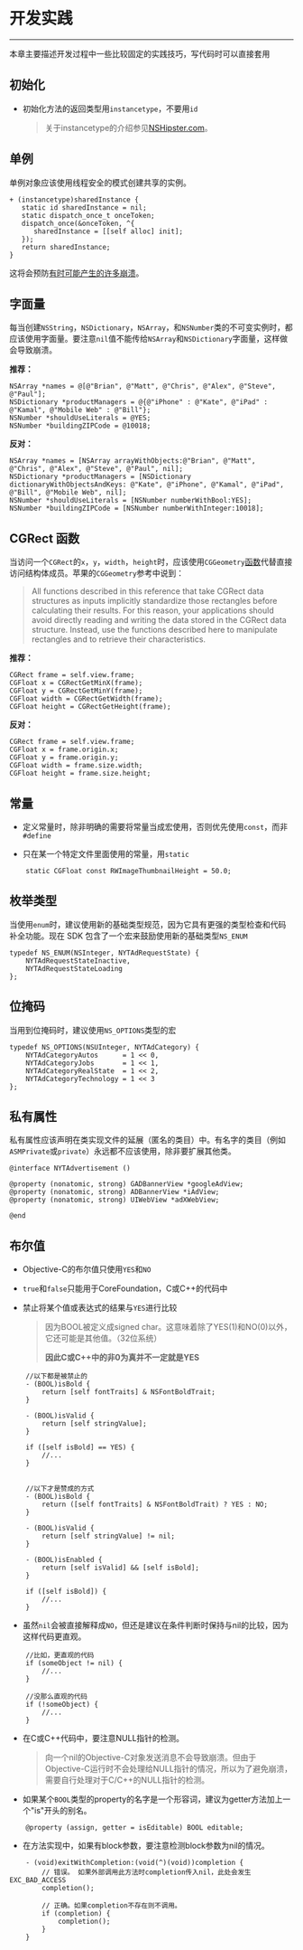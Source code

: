 # **开发实践**

---

本章主要描述开发过程中一些比较固定的实践技巧，写代码时可以直接套用

## **初始化**

* 初始化方法的返回类型用`instancetype`，不要用`id`

  > 关于instancetype的介绍参见[NSHipster.com](http://nshipster.com/instancetype/)。

## **单例**

单例对象应该使用线程安全的模式创建共享的实例。

```
+ (instancetype)sharedInstance {
   static id sharedInstance = nil;
   static dispatch_once_t onceToken;
   dispatch_once(&onceToken, ^{
      sharedInstance = [[self alloc] init];
   });
   return sharedInstance;
}
```

这将会预防[有时可能产生的许多崩溃](http://cocoasamurai.blogspot.com/2011/04/singletons-your-doing-them-wrong.html)。

## **字面量**

每当创建`NSString`，`NSDictionary`，`NSArray`，和`NSNumber`类的不可变实例时，都应该使用字面量。要注意`nil`值不能传给`NSArray`和`NSDictionary`字面量，这样做会导致崩溃。

**推荐：**

```
NSArray *names = @[@"Brian", @"Matt", @"Chris", @"Alex", @"Steve", @"Paul"];
NSDictionary *productManagers = @{@"iPhone" : @"Kate", @"iPad" : @"Kamal", @"Mobile Web" : @"Bill"};
NSNumber *shouldUseLiterals = @YES;
NSNumber *buildingZIPCode = @10018;
```

**反对：**

```
NSArray *names = [NSArray arrayWithObjects:@"Brian", @"Matt", @"Chris", @"Alex", @"Steve", @"Paul", nil];
NSDictionary *productManagers = [NSDictionary dictionaryWithObjectsAndKeys: @"Kate", @"iPhone", @"Kamal", @"iPad", @"Bill", @"Mobile Web", nil];
NSNumber *shouldUseLiterals = [NSNumber numberWithBool:YES];
NSNumber *buildingZIPCode = [NSNumber numberWithInteger:10018];
```

## **CGRect 函数**

当访问一个`CGRect`的`x`，`y`，`width`，`height`时，应该使用`CGGeometry`[函数](http://developer.apple.com/library/ios/#documentation/graphicsimaging/reference/CGGeometry/Reference/reference.html)代替直接访问结构体成员。苹果的`CGGeometry`参考中说到：

> All functions described in this reference that take CGRect data structures as inputs implicitly standardize those rectangles before calculating their results. For this reason, your applications should avoid directly reading and writing the data stored in the CGRect data structure. Instead, use the functions described here to manipulate rectangles and to retrieve their characteristics.

**推荐：**

```
CGRect frame = self.view.frame;
CGFloat x = CGRectGetMinX(frame);
CGFloat y = CGRectGetMinY(frame);
CGFloat width = CGRectGetWidth(frame);
CGFloat height = CGRectGetHeight(frame);
```

**反对：**

```
CGRect frame = self.view.frame;
CGFloat x = frame.origin.x;
CGFloat y = frame.origin.y;
CGFloat width = frame.size.width;
CGFloat height = frame.size.height;
```

## **常量**

* 定义常量时，除非明确的需要将常量当成宏使用，否则优先使用`const`，而非`#define`

* 只在某一个特定文件里面使用的常量，用`static`

```
    static CGFloat const RWImageThumbnailHeight = 50.0;
```

## **枚举类型**

当使用`enum`时，建议使用新的基础类型规范，因为它具有更强的类型检查和代码补全功能。现在 SDK 包含了一个宏来鼓励使用新的基础类型`NS_ENUM`

```
typedef NS_ENUM(NSInteger, NYTAdRequestState) {
    NYTAdRequestStateInactive,
    NYTAdRequestStateLoading
};
```

## **位掩码**

当用到位掩码时，建议使用`NS_OPTIONS`类型的宏

```
typedef NS_OPTIONS(NSUInteger, NYTAdCategory) {
    NYTAdCategoryAutos      = 1 << 0,
    NYTAdCategoryJobs       = 1 << 1,
    NYTAdCategoryRealState  = 1 << 2,
    NYTAdCategoryTechnology = 1 << 3
};
```

## **私有属性**

私有属性应该声明在类实现文件的延展（匿名的类目）中。有名字的类目（例如`ASMPrivate`或`private`）永远都不应该使用，除非要扩展其他类。

```
@interface NYTAdvertisement ()

@property (nonatomic, strong) GADBannerView *googleAdView;
@property (nonatomic, strong) ADBannerView *iAdView;
@property (nonatomic, strong) UIWebView *adXWebView;

@end
```

## **布尔值**

* Objective-C的布尔值只使用`YES`和`NO`

* `true`和`false`只能用于CoreFoundation，C或C++的代码中

* 禁止将某个值或表达式的结果与`YES`进行比较

  > 因为BOOL被定义成signed char。这意味着除了YES\(1\)和NO\(0\)以外，它还可能是其他值。（32位系统）
  >
  > **因此C或C++中的非0为真并不一定就是YES**

```
    //以下都是被禁止的
    - (BOOL)isBold {
        return [self fontTraits] & NSFontBoldTrait;
    }

    - (BOOL)isValid {
        return [self stringValue];
    }

    if ([self isBold] == YES) {
        //...
    }


    //以下才是赞成的方式
    - (BOOL)isBold {
        return ([self fontTraits] & NSFontBoldTrait) ? YES : NO;
    }

    - (BOOL)isValid {
        return [self stringValue] != nil;
    }

    - (BOOL)isEnabled {
        return [self isValid] && [self isBold];
    }

    if ([self isBold]) {
        //...
    }
```

* 虽然`nil`会被直接解释成`NO`，但还是建议在条件判断时保持与nil的比较，因为这样代码更直观。

```
    //比如，更直观的代码
    if (someObject != nil) {
        //...
    }

    //没那么直观的代码
    if (!someObject) {
        //...
    }
```

* 在C或C++代码中，要注意NULL指针的检测。

  > 向一个nil的Objective-C对象发送消息不会导致崩溃。但由于Objective-C运行时不会处理给NULL指针的情况，所以为了避免崩溃，需要自行处理对于C/C++的NULL指针的检测。

* 如果某个`BOOL`类型的property的名字是一个形容词，建议为getter方法加上一个"is"开头的别名。

```
    @property (assign, getter = isEditable) BOOL editable;
```

* 在方法实现中，如果有block参数，要注意检测block参数为nil的情况。

```
    - (void)exitWithCompletion:(void(^)(void))completion {
        // 错误。 如果外部调用此方法时completion传入nil，此处会发生EXC_BAD_ACCESS
        completion();

        // 正确。如果completion不存在则不调用。
        if (completion) {
            completion();
        }
    }
```



